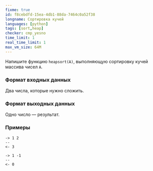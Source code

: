 ```yaml
---
fixme: true
id: f8cebdfd-15ea-4db1-88da-7464c0a52f38
longname: Сортировка кучей
languages: [python]
tags: [sort,heap]
checker: cmp_yesno
time_limit: 1
real_time_limit: 1
max_vm_size: 64M
---
```



Напишите функцию `heapsort(A)`, выполняющую сортировку кучей массива чисел `A`.

### Формат входных данных

Два числа, которые нужно сложить.

### Формат выходных данных

Одно число — результат.

### Примеры

```
-> 1 2
--
<- 3
```

```
-> 1 -1
--
<- 0
```
